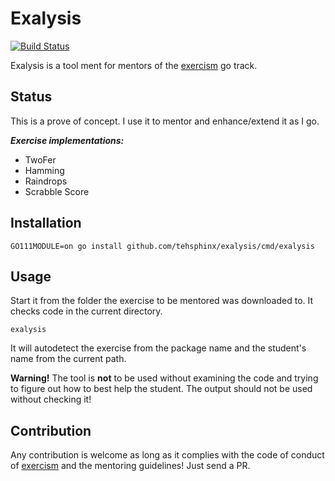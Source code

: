 # Exalysis

[![Build Status](https://travis-ci.org/tehsphinx/exalysis.svg?branch=master)](https://travis-ci.org/tehsphinx/exalysis)

Exalysis is a tool ment for mentors of the [exercism](https://exercism.io) go track.

## Status
This is a prove of concept. I use it to mentor and enhance/extend it as I go.

***Exercise implementations:***
- TwoFer
- Hamming
- Raindrops
- Scrabble Score 

## Installation

```
GO111MODULE=on go install github.com/tehsphinx/exalysis/cmd/exalysis
```

## Usage
Start it from the folder the exercise to be mentored was downloaded to. It checks code in the current directory.

```
exalysis
```

It will autodetect the exercise from the package name and the student's name from the current path.

**Warning!** The tool is **not** to be used without examining the code and trying to figure out how to 
best help the student. The output should not be used without checking it!   

## Contribution
Any contribution is welcome as long as it complies with the code of conduct of [exercism](https://exercism.io) 
and the mentoring guidelines! Just send a PR.